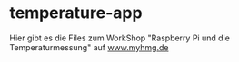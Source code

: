 # temperature-app


Hier gibt es die Files zum WorkShop "Raspberry Pi und die Temperaturmessung" auf www.myhmg.de
